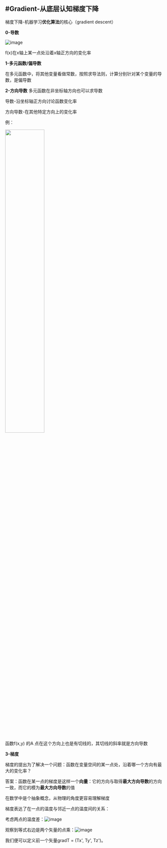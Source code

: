 #Gradient-从底层认知梯度下降
----------

梯度下降-机器学习**优化算法**的核心（gradient descent）

**0-导数**

![image](https://user-images.githubusercontent.com/81349648/120877802-18439200-c5eb-11eb-9320-1de82b957f73.png)

f(x)在x轴上某一点处沿着x轴正方向的变化率

**1-多元函数/偏导数**

在多元函数中，将其他变量看做常数，按照求导法则，计算分别针对某个变量的导数，是偏导数

**2-方向导数**
多元函数在非坐标轴方向也可以求导数

导数-沿坐标轴正方向讨论函数变化率

方向导数-在其他特定方向上的变化率

例：

<img src="https://user-images.githubusercontent.com/81349648/120878648-6f983100-c5f0-11eb-96ae-e7cd5749af8b.png" width="50%">

函数f(x,y) 的A 点在这个方向上也是有切线的，其切线的斜率就是方向导数

**3-梯度**

梯度的提出为了解决一个问题：函数在变量空间的某一点处，沿着哪一个方向有最大的变化率？

答案：函数在某一点的梯度是这样一个**向量**：它的方向与取得**最大方向导数**的方向一致，而它的模为**最大方向导数**的值


在数学中是个抽象概念，从物理的角度更容易理解梯度

梯度表达了在一点的温度与邻近一点的温度间的关系：

考虑两点的温度差：![image](https://user-images.githubusercontent.com/81349648/120885105-b0f10680-c619-11eb-95ff-b7cec7199032.png)

观察到等式右边是两个矢量的点乘：![image](https://user-images.githubusercontent.com/81349648/120885111-c6663080-c619-11eb-9921-c30932e5b86a.png)

我们便可以定义前一个矢量gradT = (Tx', Ty', Tz')。




